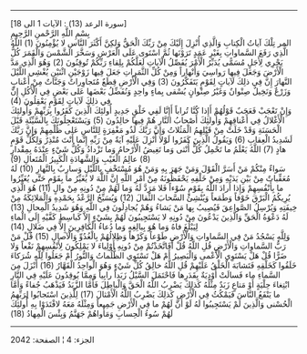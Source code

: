 ------------------------------------------------------------------------

\[سورة الرعد (13) : الآيات 1 الى 18\]  
بِسْمِ اللَّهِ الرَّحْمنِ الرَّحِيمِ  
المر تِلْكَ آياتُ الْكِتابِ وَالَّذِي أُنْزِلَ إِلَيْكَ مِنْ رَبِّكَ الْحَقُّ وَلكِنَّ أَكْثَرَ النَّاسِ لا
يُؤْمِنُونَ (1) اللَّهُ الَّذِي رَفَعَ السَّماواتِ بِغَيْرِ عَمَدٍ تَرَوْنَها ثُمَّ اسْتَوى عَلَى الْعَرْشِ
وَسَخَّرَ الشَّمْسَ وَالْقَمَرَ كُلٌّ يَجْرِي لِأَجَلٍ مُسَمًّى يُدَبِّرُ الْأَمْرَ يُفَصِّلُ الْآياتِ لَعَلَّكُمْ بِلِقاءِ
رَبِّكُمْ تُوقِنُونَ (2) وَهُوَ الَّذِي مَدَّ الْأَرْضَ وَجَعَلَ فِيها رَواسِيَ وَأَنْهاراً وَمِنْ كُلِّ الثَّمَراتِ
جَعَلَ فِيها زَوْجَيْنِ اثْنَيْنِ يُغْشِي اللَّيْلَ النَّهارَ إِنَّ فِي ذلِكَ لَآياتٍ لِقَوْمٍ يَتَفَكَّرُونَ (3)
وَفِي الْأَرْضِ قِطَعٌ مُتَجاوِراتٌ وَجَنَّاتٌ مِنْ أَعْنابٍ وَزَرْعٌ وَنَخِيلٌ صِنْوانٌ وَغَيْرُ صِنْوانٍ يُسْقى
بِماءٍ واحِدٍ وَنُفَضِّلُ بَعْضَها عَلى بَعْضٍ فِي الْأُكُلِ إِنَّ فِي ذلِكَ لَآياتٍ لِقَوْمٍ يَعْقِلُونَ (4)  
وَإِنْ تَعْجَبْ فَعَجَبٌ قَوْلُهُمْ أَإِذا كُنَّا تُراباً أَإِنَّا لَفِي خَلْقٍ جَدِيدٍ أُولئِكَ الَّذِينَ كَفَرُوا
بِرَبِّهِمْ وَأُولئِكَ الْأَغْلالُ فِي أَعْناقِهِمْ وَأُولئِكَ أَصْحابُ النَّارِ هُمْ فِيها خالِدُونَ (5)
وَيَسْتَعْجِلُونَكَ بِالسَّيِّئَةِ قَبْلَ الْحَسَنَةِ وَقَدْ خَلَتْ مِنْ قَبْلِهِمُ الْمَثُلاتُ وَإِنَّ رَبَّكَ لَذُو مَغْفِرَةٍ
لِلنَّاسِ عَلى ظُلْمِهِمْ وَإِنَّ رَبَّكَ لَشَدِيدُ الْعِقابِ (6) وَيَقُولُ الَّذِينَ كَفَرُوا لَوْلا أُنْزِلَ
عَلَيْهِ آيَةٌ مِنْ رَبِّهِ إِنَّما أَنْتَ مُنْذِرٌ وَلِكُلِّ قَوْمٍ هادٍ (7) اللَّهُ يَعْلَمُ ما تَحْمِلُ كُلُّ أُنْثى
وَما تَغِيضُ الْأَرْحامُ وَما تَزْدادُ وَكُلُّ شَيْءٍ عِنْدَهُ بِمِقْدارٍ (8) عالِمُ الْغَيْبِ وَالشَّهادَةِ
الْكَبِيرُ الْمُتَعالِ (9)  
سَواءٌ مِنْكُمْ مَنْ أَسَرَّ الْقَوْلَ وَمَنْ جَهَرَ بِهِ وَمَنْ هُوَ مُسْتَخْفٍ بِاللَّيْلِ وَسارِبٌ بِالنَّهارِ (10)
لَهُ مُعَقِّباتٌ مِنْ بَيْنِ يَدَيْهِ وَمِنْ خَلْفِهِ يَحْفَظُونَهُ مِنْ أَمْرِ اللَّهِ إِنَّ اللَّهَ لا يُغَيِّرُ ما
بِقَوْمٍ حَتَّى يُغَيِّرُوا ما بِأَنْفُسِهِمْ وَإِذا أَرادَ اللَّهُ بِقَوْمٍ سُوْءاً فَلا مَرَدَّ لَهُ وَما لَهُمْ
مِنْ دُونِهِ مِنْ والٍ (11) هُوَ الَّذِي يُرِيكُمُ الْبَرْقَ خَوْفاً وَطَمَعاً وَيُنْشِئُ السَّحابَ الثِّقالَ
(12) وَيُسَبِّحُ الرَّعْدُ بِحَمْدِهِ وَالْمَلائِكَةُ مِنْ خِيفَتِهِ وَيُرْسِلُ الصَّواعِقَ فَيُصِيبُ بِها مَنْ
يَشاءُ وَهُمْ يُجادِلُونَ فِي اللَّهِ وَهُوَ شَدِيدُ الْمِحالِ (13) لَهُ دَعْوَةُ الْحَقِّ وَالَّذِينَ يَدْعُونَ
مِنْ دُونِهِ لا يَسْتَجِيبُونَ لَهُمْ بِشَيْءٍ إِلاَّ كَباسِطِ كَفَّيْهِ إِلَى الْماءِ لِيَبْلُغَ فاهُ وَما هُوَ
بِبالِغِهِ وَما دُعاءُ الْكافِرِينَ إِلاَّ فِي ضَلالٍ (14)  
وَلِلَّهِ يَسْجُدُ مَنْ فِي السَّماواتِ وَالْأَرْضِ طَوْعاً وَكَرْهاً وَظِلالُهُمْ بِالْغُدُوِّ وَالْآصالِ (15)
قُلْ مَنْ رَبُّ السَّماواتِ وَالْأَرْضِ قُلِ اللَّهُ قُلْ أَفَاتَّخَذْتُمْ مِنْ دُونِهِ أَوْلِياءَ لا يَمْلِكُونَ
لِأَنْفُسِهِمْ نَفْعاً وَلا ضَرًّا قُلْ هَلْ يَسْتَوِي الْأَعْمى وَالْبَصِيرُ أَمْ هَلْ تَسْتَوِي الظُّلُماتُ
وَالنُّورُ أَمْ جَعَلُوا لِلَّهِ شُرَكاءَ خَلَقُوا كَخَلْقِهِ فَتَشابَهَ الْخَلْقُ عَلَيْهِمْ قُلِ اللَّهُ خالِقُ كُلِّ
شَيْءٍ وَهُوَ الْواحِدُ الْقَهَّارُ (16) أَنْزَلَ مِنَ السَّماءِ ماء فَسالَتْ أَوْدِيَةٌ بِقَدَرِها فَاحْتَمَلَ
السَّيْلُ زَبَداً رابِياً وَمِمَّا يُوقِدُونَ عَلَيْهِ فِي النَّارِ ابْتِغاءَ حِلْيَةٍ أَوْ مَتاعٍ زَبَدٌ مِثْلُهُ
كَذلِكَ يَضْرِبُ اللَّهُ الْحَقَّ وَالْباطِلَ فَأَمَّا الزَّبَدُ فَيَذْهَبُ جُفاءً وَأَمَّا ما يَنْفَعُ النَّاسَ
فَيَمْكُثُ فِي الْأَرْضِ كَذلِكَ يَضْرِبُ اللَّهُ الْأَمْثالَ (17) لِلَّذِينَ اسْتَجابُوا لِرَبِّهِمُ الْحُسْنى
وَالَّذِينَ لَمْ يَسْتَجِيبُوا لَهُ لَوْ أَنَّ لَهُمْ ما فِي الْأَرْضِ جَمِيعاً وَمِثْلَهُ مَعَهُ لافْتَدَوْا بِهِ
أُولئِكَ لَهُمْ سُوءُ الْحِسابِ وَمَأْواهُمْ جَهَنَّمُ وَبِئْسَ الْمِهادُ (18)

------------------------------------------------------------------------

الجزء: 4 ¦ الصفحة: 2042
